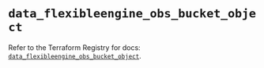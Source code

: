 # `data_flexibleengine_obs_bucket_object`

Refer to the Terraform Registry for docs: [`data_flexibleengine_obs_bucket_object`](https://registry.terraform.io/providers/flexibleenginecloud/flexibleengine/1.46.0/docs/data-sources/obs_bucket_object).
